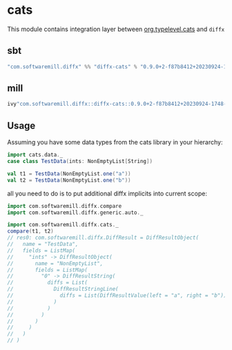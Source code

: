 # cats

This module contains integration layer between [org.typelevel.cats](https://github.com/typelevel/cats) and `diffx`

## sbt

```scala
"com.softwaremill.diffx" %% "diffx-cats" % "0.9.0+2-f87b8412+20230924-1748-SNAPSHOT" % Test    
```

## mill

```scala
ivy"com.softwaremill.diffx::diffx-cats::0.9.0+2-f87b8412+20230924-1748-SNAPSHOT"
```

## Usage

Assuming you have some data types from the cats library in your hierarchy:
```scala
import cats.data._
case class TestData(ints: NonEmptyList[String])

val t1 = TestData(NonEmptyList.one("a"))
val t2 = TestData(NonEmptyList.one("b"))
```

all you need to do is to put additional diffx implicits into current scope:

```scala
import com.softwaremill.diffx.compare
import com.softwaremill.diffx.generic.auto._

import com.softwaremill.diffx.cats._
compare(t1, t2)
// res0: com.softwaremill.diffx.DiffResult = DiffResultObject(
//   name = "TestData",
//   fields = ListMap(
//     "ints" -> DiffResultObject(
//       name = "NonEmptyList",
//       fields = ListMap(
//         "0" -> DiffResultString(
//           diffs = List(
//             DiffResultStringLine(
//               diffs = List(DiffResultValue(left = "a", right = "b"))
//             )
//           )
//         )
//       )
//     )
//   )
// )
```